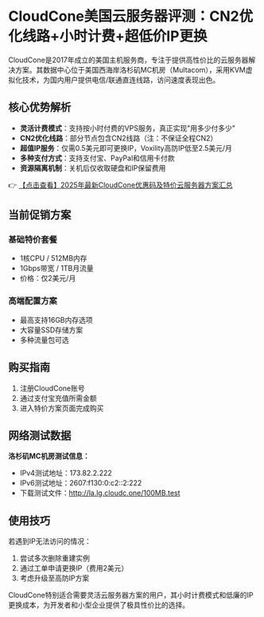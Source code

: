 # CloudCone美国云服务器评测：CN2优化线路+小时计费+超低价IP更换

CloudCone是2017年成立的美国主机服务商，专注于提供高性价比的云服务器解决方案。其数据中心位于美国西海岸洛杉矶MC机房（Multacom），采用KVM虚拟化技术，为国内用户提供电信/联通直连线路，访问速度表现出色。

## 核心优势解析

- **灵活计费模式**：支持按小时付费的VPS服务，真正实现"用多少付多少"
- **CN2优化线路**：部分节点包含CN2线路（注：不保证全程CN2）
- **超值IP服务**：仅需0.5美元即可更换IP，Voxility高防IP低至2.5美元/月
- **多种支付方式**：支持支付宝、PayPal和信用卡付款
- **资源隔离机制**：关机后仅收取硬盘和IP保留费用

👉 [【点击查看】2025年最新CloudCone优惠码及特价云服务器方案汇总](https://bit.ly/Cloudcone)

## 当前促销方案

### 基础特价套餐
- 1核CPU / 512MB内存
- 1Gbps带宽 / 1TB月流量
- 价格：仅2美元/月

### 高端配置方案
- 最高支持16GB内存选项
- 大容量SSD存储方案
- 多种流量包可选

## 购买指南

1. 注册CloudCone账号
2. 通过支付宝充值所需金额
3. 进入特价方案页面完成购买

## 网络测试数据

**洛杉矶MC机房测试信息：**
- IPv4测试地址：173.82.2.222
- IPv6测试地址：2607:f130:0:c2::2:222
- 下载测试文件：http://la.lg.cloudc.one/100MB.test

## 使用技巧

若遇到IP无法访问的情况：
1. 尝试多次删除重建实例
2. 通过工单申请更换IP（费用2美元）
3. 考虑升级至高防IP方案

CloudCone特别适合需要灵活云服务器方案的用户，其小时计费模式和低廉的IP更换成本，为开发者和小型企业提供了极具性价比的选择。